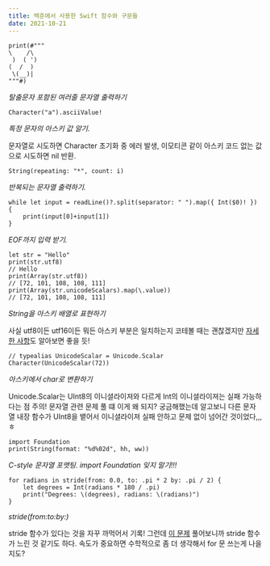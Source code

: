 ```yaml
---
title: 백준에서 사용한 Swift 함수와 구문들
date: 2021-10-21
---
```


``` {class="language-swift"}
print(#"""
\    /\
 )  ( ')
(  /  )
 \(__)|
"""#)
```
*탈출문자 포함된 여러줄 문자열 출력하기*

``` {class="language-swift"}
Character("a").asciiValue!
```
*특정 문자의 아스키 값 알기.*

문자열로 시도하면 Character 초기화 중 에러 발생, 이모티콘 같이 아스키 코드 없는 값으로 시도하면 nil 반환. 


``` {class="language-swift"}
String(repeating: "*", count: i)
```
*반복되는 문자열 출력하기.*

``` {class="language-swift"}
while let input = readLine()?.split(separator: " ").map({ Int($0)! }) {
    print(input[0]+input[1])
}
```
*EOF까지 입력 받기.*

``` {class="language-swift"}
let str = "Hello"
print(str.utf8) 
// Hello
print(Array(str.utf8)) 
// [72, 101, 108, 108, 111]
print(Array(str.unicodeScalars).map(\.value)) 
// [72, 101, 108, 108, 111]
```
*String을 아스키 배열로 표현하기*

사실 utf8이든 utf16이든 뭐든 아스키 부분은 일치하는지 코테볼 때는 괜찮겠지만 [자세한 사항](https://shyi0200.tistory.com/m/28)도 알아보면 좋을 듯!

``` {class="language-swift"}
// typealias UnicodeScalar = Unicode.Scalar
Character(UnicodeScalar(72))
```
*아스키에서 char로 변환하기* 

Unicode.Scalar는 UInt8의 이니셜라이져와 다르게 Int의 이니셜라이져는 실패 가능하다는 점 주의! 문자열 관련 문제 풀 떄 이게 왜 되지? 궁금해했는데 알고보니 다른 문자열 내장 함수가 UInt8을 뱉어서 이니셜라이져 실패 안하고 문제 없이 넘어간 것이었다,,,ㅎ

``` {class="language-swift"}
import Foundation
print(String(format: "%d%02d", hh, ww))
```
*C-style 문자열 포맷팅. import Foundation 잊지 말기!!!*

``` {class="language-swift"}
for radians in stride(from: 0.0, to: .pi * 2 by: .pi / 2) {
    let degrees = Int(radians * 180 / .pi)
    print("Degrees: \(degrees), radians: \(radians)")
}
```
*stride(from:to:by:)*

stride 함수가 있다는 것을 자꾸 까먹어서 기록! 그런데 [이 문제](https://www.acmicpc.net/problem/1929) 풀어보니까 stride 함수가 느린 것 같기도 하다. 속도가 중요하면 수학적으로 좀 더 생각해서 for 문 쓰는게 나을지도?

